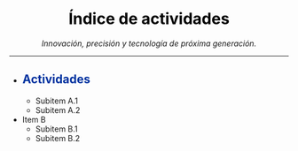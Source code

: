 <!-- Encabezado principal -->
<h1 align="center"> <span style="color:#000000;">Índice de actividades</span></h1>
<p align="center">
  <i>Innovación, precisión y tecnología de próxima generación.</i>
</p>

---

- ## **<span style="color:#0033A0;">Actividades</span>**
    * Subitem A.1
    * Subitem A.2
- Item B
    - Subitem B.1
    - Subitem B.2


